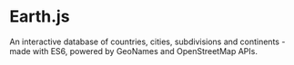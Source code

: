 # Earth.js
An interactive database of countries, cities, subdivisions and continents - made with ES6, powered by GeoNames and OpenStreetMap APIs.
